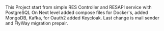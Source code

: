 This Project start from simple RES Controller and RESAPI service with PostgreSQL
On Next level added compose files for Docker's, added MongoDB, Kafka, for Oauth2 added Keycloak.
Last change is mail sender and FlyWay migration prepair.

